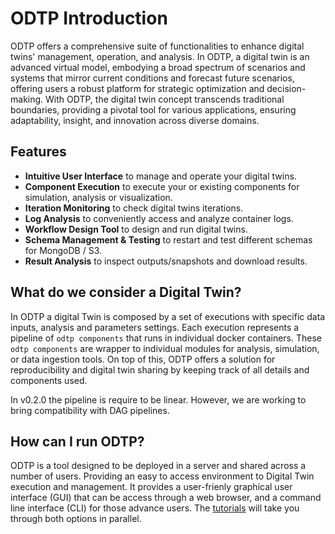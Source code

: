 # ODTP Introduction

ODTP offers a comprehensive suite of functionalities to enhance digital twins' management, operation, and analysis. In ODTP, a digital twin is an advanced virtual model, embodying a broad spectrum of scenarios and systems that mirror current conditions and forecast future scenarios, offering users a robust platform for strategic optimization and decision-making. With ODTP, the digital twin concept transcends traditional boundaries, providing a pivotal tool for various applications, ensuring adaptability, insight, and innovation across diverse domains.

## Features

- **Intuitive User Interface** to manage and operate your digital twins. 
- **Component Execution** to execute your or existing components for simulation, analysis or visualization.
- **Iteration Monitoring** to check digital twins iterations.
- **Log Analysis** to conveniently access and analyze container logs.
- **Workflow Design Tool** to design and run digital twins.
- **Schema Management & Testing** to restart and test different schemas for MongoDB / S3.
- **Result Analysis** to inspect outputs/snapshots and download results.

## What do we consider a Digital Twin?

In ODTP a digital Twin is composed by a set of executions with specific data inputs, analysis and parameters settings. Each execution represents a pipeline of `odtp components` that runs in individual docker containers. These `odtp components` are wrapper to individual modules for analysis, simulation, or data ingestion tools. On top of this, ODTP offers a solution for reproducibility and digital twin sharing by keeping track of all details and components used.

In v0.2.0 the pipeline is require to be linear. However, we are working to bring compatibility with DAG pipelines. 

## How can I run ODTP?

ODTP is a tool designed to be deployed in a server and shared across a number of users. Providing an easy to access environment to Digital Twin execution and management. It provides a user-frienly graphical user interface (GUI) that can be access through a web browser, and a command line interface (CLI) for those advance users. The [tutorials](tutorials/getting-started.md) will take you through both options in parallel.

<script src="https://hypothes.is/embed.js" async></script>

